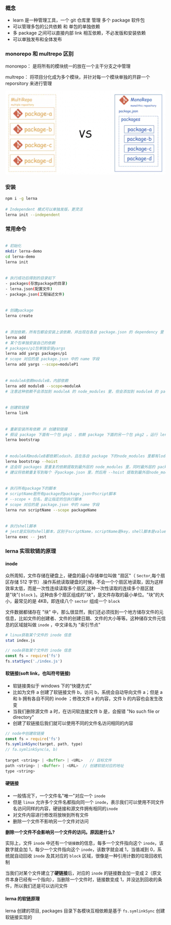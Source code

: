 ### 概念

- learn 是一种管理工具，一个 git 仓库里 管理 多个 package 软件包
- 可以管理多包的公共依赖 和 单包的单独依赖
- 多 package 之间可以直接内部 link 相互依赖，不必发版和安装依赖
- 可以单独发布和全体发布

### monorepo 和 multrepo 区别

monorepo： 是将所有的模块统一的放在一个主干分支之中管理

multrepo： 将项目分化成为多个模块，并针对每一个模块单独的开辟一个 reporsitory 来进行管理

![](./img/mm.png)

### 安装

```sh
npm i -g lerna

# Independent 模式可以单独发版，更灵活
lerna init --independent
```

### 常用命令

```sh

# 初始化
mkdir lerna-demo
cd lerna-demo
lerna init


# 执行成功后得到的目录如下
- packages(存放package的目录)
- lerna.json(配置文件)
- package.json(工程描述文件)


# 创建package
lerna create


# 添加依赖，所有包都会安装上该依赖，并出现在各自 package.json 的 dependency 里
lerna add
# 某个包单独安装自己的依赖
# packages/p1包单独安装yargs
lerna add yargs packages/p1
# scope 对应的是 package.json 中的 name 字段
lerna add yargs --scope=moduleP1


# moduleA依赖moduleB，内部依赖
lerna add moduleB --scope=moduleA
# 注意这种依赖不会添加到 moduleA 的 node_modules 里，但会添加到 moduleA 的 package.json 中，它会自动检测到 moduleB 隶属于当前项目，直接采用symlink的方式关联过去


# 创建软链接
lerna link


# 重新安装所有依赖 并 创建软链接
# 假设 package 下面有一个包 pkg1 ，依赖 package 下面的另一个包 pkg2 。运行 lerna bootstrap 之后， pkg1/node_modules 下就会出现 pkg2 的 symlink
lerna bootstrap


# moduleA和moduleB都依赖lodash，且在各自 package 下的node_modules 里都有lodash，这其实很浪费空间，可以使用 --hoist
lerna bootstrap --hoist
# 这会将 packages 里重复的依赖提取到最外层的 node_modules 里，同时最外层的 package.json 也不会更新 dependency 信息
# 建议将依赖重复写到每个 子package.json 里，然后用 --hoist 提取到最外层node_modules


# 执行所有package下的脚本
# scriptName是所有package的package.json中script脚本
# --scope + 包名，是让指定的包执行脚本
# scope 对应的是 package.json 中的 name 字段
lerna run scriptName --scope packageName


# 执行shell脚本
# jest是实际的shell脚本，区别于scriptName，scriptName是key，shell脚本是value
lerna exec -- jest
```

### lerna 实现软链的原理

#### inode

众所周知，文件存储在硬盘上，硬盘的最小存储单位叫做 "扇区"（ `Sector`,每个扇区存储 512 字节）.操作系统读取硬盘的时候，不会一个个扇区地读取，因为这样效率太低，而是一次性连续读取多个扇区,这种一次性读取的连续多个扇区就是"块"( `block` )。这种由多个扇区组成的"块"，是文件存取的最小单位。"块"的大小，最常见的是 4KB，即连续八个 `sector` 组成一个 `block`

文件数据都储存在 "块" 中，那么很显然，我们还必须找到一个地方储存文件的元信息，比如文件的创建者、文件的创建日期、文件的大小等等。这种储存文件元信息的区域就叫做 `inode` ，中文译名为 "索引节点"

```sh
# linux获取某个文件的 inode 信息
stat index.js
```

```javascript
// node获取某个文件的 inode 信息
const fs = require('fs')
fs.statSync('./index.js')
```

#### 软链接(soft link，也叫符号链接)

- 软链接类似于 windows 下的“快捷方式”
- 比如为文件 a 创建了软链接文件 b，访问 b，系统会自动导向文件 a；但是 a 和 b 拥有各自不同的 inode ；修改文件 a 的内容，文件 b 的内容也会发生改变
- 当我们删除源文件 a 时，在访问软连接文件 b 是，会报错 "No such file or directory"
- 创建了软链接后我们就可以使用不同的文件名访问相同的内容

```javascript
// node中创建软链接
const fs = require('fs')
fs.symlinkSync(target, path, type)
// fa.symlinkSync(a, b)

target <string> | <Buffer> | <URL>   // 目标文件
path <string> | <Buffer> | <URL>  // 创建软链对应的地址
type <string>
```

#### 硬链接

- 一般情况下，一个文件名"唯一"对应一个 `inode`
- 但是 `linux` 允许多个文件名都指向同一个 `inode`，表示我们可以使用不同文件名访问同样的内容，硬链接和源文件拥有相同的`inode`
- 对文件内容进行修改将放映到所有文件
- 删除一个文件不影响另一个文件对访问

**删除一个文件不会影响另一个文件的访问。原因是什么?**

实际上，文件 `inode` 中还有一个`链接数`的信息，每多一个文件指向这个 `inode`，该数字就会加 1，每少一个文件指向这个 `inode`，该数字就会减 1，当值减到 0，系统就自动回收 `inode` 及其对应的 `block` 区域，很像是一种引用计数的垃圾回收机制

当我们对某个文件建立了**硬链接**后，对应的 `inode` 的链接数会加一变成 2（原文件本身已经有一个指向），当删除一个文件时，链接数变成 1，并没达到回收的条件，所以我们还是可以访问文件

#### lerna 的软链原理

lerna 创建的项目, packages 目录下各模块互相依赖是基于 `fs.symlinkSync` 创建软链接实现的
